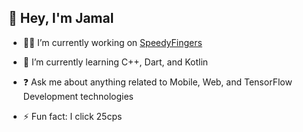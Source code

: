 ## <div align="left">👋 Hey, I'm Jamal</div>  
  

- 👨‍💻 I’m currently working on [SpeedyFingers](https://github.com/jamalvh/speedyfingers)  
  

- 🌱 I’m currently learning C++, Dart, and Kotlin 
  

- ❓ Ask me about anything related to Mobile, Web, and TensorFlow Development technologies  
  

- ⚡ Fun fact: I click 25cps  
  

